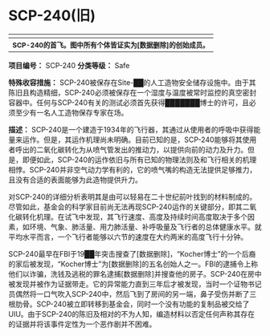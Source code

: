 # SCP-240(旧)
                        


<table class='wiki-content-table'>
 <tr>
  <td colspan='2'
      rowspan='1' />
 </tr>
 <tr>
  <th colspan='2'
      rowspan='1'>
   <sup>SCP-240&#30340;&#39318;&#39134;&#12290;&#22270;&#20013;&#25152;&#26377;&#20010;&#20307;&#30342;&#35777;&#23454;&#20026;[&#25968;&#25454;&#21024;&#38500;]&#30340;&#21019;&#22987;&#25104;&#21592;&#12290;</sup>
  </th>
 </tr>
</table>


**项目编号：** SCP-240
**分类等级：** Safe

**特殊收容措施：** SCP-240被保存在Site-██的人工造物安全储存设施中。由于其陈旧且构造精细，SCP-240必须被保存在一个湿度与温度被常时监控的真空密封容器中。任何与SCP-240有关的测试必须首先获得███████博士的许可，且必须至少有一名人工造物保存专家在场。

**描述：** SCP-240是一个建造于1934年的飞行器，其通过从使用者的呼吸中获得能量来运作。但是，其运作机理尚未明确。目前已知的是，SCP-240能够将其使用者呼出的二氧化碳转化为从喷气管发出的推动力，以提供向前的动力及升力。但是，即便如此，SCP-240的运作依旧与所有已知的物理法则及和飞行相关的机理相悖。SCP-240并非空气动力学有利的，它的喷气嘴的构造无法提供足够推力，且没有合适的表面能够为此造物提供升力。

对SCP-240的详细分析表明其是由可以轻易在二十世纪前叶找到的材料制成的。尽管如此，基金会的科学家目前尚无法再现SCP-240运作的关键部分，即其二氧化碳转化机理。在试飞中发现，其飞行速度、高度及持续时间高度取决于多个因素，如环境、气象、肺活量、用力肺活量、补呼吸量及飞行者的总体健康水平。就平均水平而言，一个飞行者能够以六节的速度在大约两米的高度飞行十分钟。

SCP-240最早在FBI于19██年突击搜查了[数据删除]，“Kocher博士”的一个后裔的家后被发现，“Kocher博士”为[数据删除]的五名创始人之一。FBI的逮捕令上称他们以诈骗，洗钱及逃税的罪名逮捕[数据删除]并搜查他的房子。SCP-240在房中被发现并被作为证据带走。它的异常能力直到三年后才被发现，当时一个证物书记员偶然将一口气吹入SCP-240中，然后飞到了房间的另一端，鼻子受伤并断了三根肋骨。SCP-240被立即转移到基金会，同时一个没有功能的复制品被交给了UIU。由于SCP-240的陈旧及相对的不为人知，编造材料以否定任何声称其存在的证据并将该事件定性为一个恶作剧并不困难。


                    